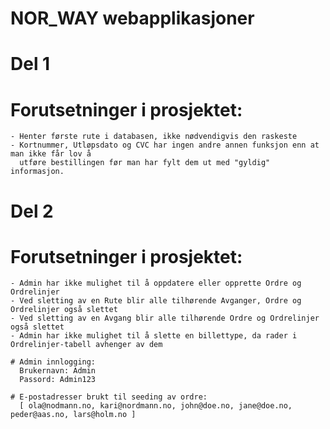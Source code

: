 # NOR_WAY webapplikasjoner

# Del 1
  # Forutsetninger i prosjektet:
    - Henter første rute i databasen, ikke nødvendigvis den raskeste
    - Kortnummer, Utløpsdato og CVC har ingen andre annen funksjon enn at man ikke får lov å 
      utføre bestillingen før man har fylt dem ut med "gyldig" informasjon. 
      
# Del 2
  # Forutsetninger i prosjektet:
    - Admin har ikke mulighet til å oppdatere eller opprette Ordre og Ordrelinjer
    - Ved sletting av en Rute blir alle tilhørende Avganger, Ordre og Ordrelinjer også slettet 
    - Ved sletting av en Avgang blir alle tilhørende Ordre og Ordrelinjer også slettet
    - Admin har ikke mulighet til å slette en billettype, da rader i Ordrelinjer-tabell avhenger av dem
    
    # Admin innlogging: 
      Brukernavn: Admin
      Passord: Admin123
    
    # E-postadresser brukt til seeding av ordre:
      [ ola@nodmann.no, kari@nordmann.no, john@doe.no, jane@doe.no, peder@aas.no, lars@holm.no ]
    
    
    
